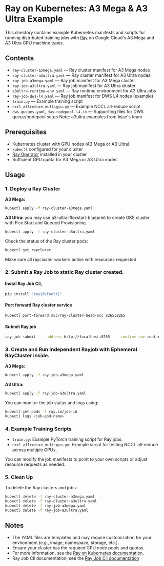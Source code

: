 # Ray on Kubernetes: A3 Mega & A3 Ultra Example

This directory contains example Kubernetes manifests and scripts for running distributed training jobs with [Ray](https://www.ray.io/) on Google Cloud's A3 Mega and A3 Ultra GPU machine types.

## Contents

- `ray-cluster-a3mega.yaml` — Ray cluster manifest for A3 Mega nodes
- `ray-cluster-a3ultra.yaml` — Ray cluster manifest for A3 Ultra nodes
- `ray-job-a3mega.yaml` — Ray job manifest for A3 Mega cluster
- `ray-job-a3ultra.yaml` — Ray job manifest for A3 Ultra cluster
- `a3ultra-runtime-env.yaml` — Ray runtime environment for A3 Ultra jobs
- `ray-job-dws-l4.yaml` — Ray job manifest for DWS L4 nodes (example)
- `train.py` — Example training script
- `nccl_allreduce_multigpu.py` — Example NCCL all-reduce script
- `dws-queues.yaml`, `dws-nodepool-l4.sh` — Supporting files for DWS queue/nodepool setup
Note: a3ultra examples from Injae's team 

## Prerequisites

- Kubernetes cluster with GPU nodes (A3 Mega or A3 Ultra)
- `kubectl` configured for your cluster
- [Ray Operator](https://docs.ray.io/en/latest/cluster/kubernetes/user-guides/ray-cluster-operator.html) installed in your cluster
- Sufficient GPU quota for A3 Mega or A3 Ultra nodes

## Usage

### 1. Deploy a Ray Cluster

**A3 Mega:**
```sh
kubectl apply -f ray-cluster-a3mega.yaml
```

**A3 Ultra:**
you may use a3-ultra-flexstart-blueprint to create GKE cluster with Flex Start and Queued Provisioning.

```sh
kubectl apply -f ray-cluster-a3ultra.yaml
```

Check the status of the Ray cluster pods:
```sh
kubectl get raycluter
```
Make sure all raycluster workers active with resources requested

### 2. Submit a Ray Job to static Ray cluster created. 
#### Instal Ray Job Cli,
```sh
pip install "ray[default]"
```
#### Port forward Ray cluster service 
```sh
kubectl port-forward svc/ray-cluster-head-svc 8265:8265
```

#### Submit Ray job 
```sh
ray job submit   --address http://localhost:8265   --runtime-env runtime-env.yaml   --working-dir .   -- python nccl_allreduce_multigpu.py
```

### 3. Create and Run Independent Rayjob with Ephemeral RayCluster inside. 
**A3 Mega:**
```sh
kubectl apply -f ray-job-a3mega.yaml
```

**A3 Ultra:**
```sh
kubectl apply -f ray-job-a3ultra.yaml
```

You can monitor the job status and logs using:
```sh
kubectl get pods -l ray.io/job-id
kubectl logs <job-pod-name>
```

### 4. Example Training Scripts

- `train.py`: Example PyTorch training script for Ray jobs.
- `nccl_allreduce_multigpu.py`: Example script for testing NCCL all-reduce across multiple GPUs.

You can modify the job manifests to point to your own scripts or adjust resource requests as needed.

### 5. Clean Up

To delete the Ray clusters and jobs:
```sh
kubectl delete -f ray-cluster-a3mega.yaml
kubectl delete -f ray-cluster-a3ultra.yaml
kubectl delete -f ray-job-a3mega.yaml
kubectl delete -f ray-job-a3ultra.yaml
```

## Notes

- The YAML files are templates and may require customization for your environment (e.g., image, namespace, storage, etc.).
- Ensure your cluster has the required GPU node pools and quotas.
- For more information, see the [Ray on Kubernetes documentation](https://docs.ray.io/en/latest/cluster/kubernetes/index.html).
- Ray Job Cli documentation, see the [Ray Job Cli documentation](https://docs.ray.io/en/latest/cluster/running-applications/job-submission/quickstart.html )
